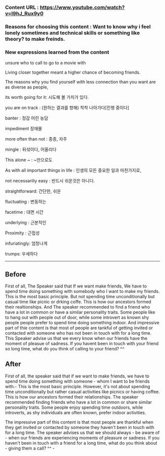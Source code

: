 ### Content URL : https://www.youtube.com/watch?v=I9hJ_Rux9y0

### Reasons for choosing this content : Want to know why i feel lonely sometimes and technical skills or something like theory? to make freinds.

### New expressions learned from the content

unsure who to call to go to a movie with

Living closer together meant a higher chance of becoming friends.

The reasons why you find yourself with less connection than you want are as diverse as people,

its worth going for it: 시도해 볼 가치가 있다.

you are on track : (원하는 결과를 향해) 착착 나아가다[진행 중이다]

banter : 정감 어린 농담

impediment 장애물

more often than not : 종종, 자주

mingle : 뒤섞이다, 어울리다

This alone ~ : ~만으로도

As with all important things in life : 인생의 모든 중요한 일과 마찬가지로,

not necessariliy easy : 반드시 쉬운것은 아니다.

straightforward: 간단한, 쉬운

fluctuating : 변동하는

facetime : 대면 시간

underlying : 근본적인

Proximity : 근접성

infuriatingly: 엄청나게

trumps: 우세하다

---

## Before

First of all, The Speaker said that If we want make friends, We have to spend time doing something with somebody who I want to make my friends. This is the most basic principle. But not spending time unconditionally but casual time like picnic or drking coffe. This is how our ancestors formed their realtionships. And The speaker recommended to find a friend who have a lot in common or have a similar personality traits. Some people like to hang out with people out of door, while some introvert as known shy people people prefer to spend time doing something indoor. And impressive part of thie content is that most of people are tankful of getting invited or contacted with someone who has not been in touch with for a long time. This Speaker advise us that we every know when our friends have the moment of pleasue of sadness. If you havent been in touch with your friend so long time, what do you think of calling to your friend? ^^

## After

First of all, the speaker said that if we want to make friends, we have to spend time doing something with someone - whom I want to be friends with.- This is the most basic principle. However, it's not about spending time unconditionally but rather casual activities like picnics or having coffee. This is how our ancestors formed their relationships. The speaker recommended finding friends who have a lot in common or share similar personality traits. Some people enjoy spending time outdoors, while introverts, as shy individuals are often known, prefer indoor activities.

The impressive part of this content is that most people are thankful when they get invited or contacted by someone they haven't been in touch with for a long time. The speaker advises us that we should always - be aware of - when our friends are experiencing moments of pleasure or sadness. If you haven't been in touch with a friend for a long time, what do you think about - giving them a call? ^^ -
